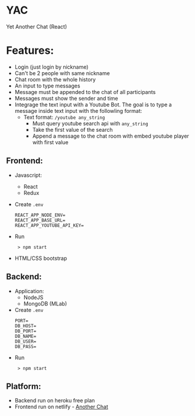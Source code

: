 # YAC
Yet Another Chat (React)


# Features:
* Login (just login by nickname)
* Can't be 2 people with same nickname
* Chat room with the whole history
* An input to type messages
* Message must be appended to the chat of all participants
* Messages must show the sender and time
* Integrage the text input with a Youtube Bot. The goal is to type a message inside text input with the followling format:
    * Text format: `/youtube any_string`
      * Must query youtube search api with `any_string` 
      * Take the first value of the search
      * Append a message to the chat room with embed youtube player with first value
  

## Frontend:
* Javascript:
  * React
  * Redux
* Create `.env`
  ```
  REACT_APP_NODE_ENV=
  REACT_APP_BASE_URL=
  REACT_APP_YOUTUBE_API_KEY=
  ```
* Run
  ```
   > npm start
  ```
  
* HTML/CSS bootstrap

## Backend:
* Application:
  * NodeJS
  * MongoDB (MLab)
* Create `.env`
  ```
  PORT=
  DB_HOST=
  DB_PORT=
  DB_NAME=
  DB_USER=
  DB_PASS=
  ```
* Run
  ```
   > npm start
  ```

## Platform:
* Backend run on heroku free plan
* Frontend run on netlify - [Another Chat](https://anotherchat.netlify.com/)
